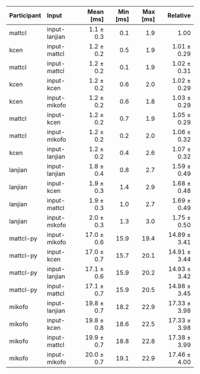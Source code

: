 | Participant | Input | Mean [ms] | Min [ms] | Max [ms] | Relative |
|:---|:---|---:|---:|---:|---:|
| mattcl | input-lanjian | 1.1 ± 0.3 | 0.1 | 1.9 | 1.00 |
| kcen | input-mattcl | 1.2 ± 0.2 | 0.5 | 1.9 | 1.01 ± 0.29 |
| mattcl | input-mattcl | 1.2 ± 0.2 | 0.1 | 1.9 | 1.02 ± 0.31 |
| kcen | input-kcen | 1.2 ± 0.2 | 0.6 | 2.0 | 1.02 ± 0.29 |
| kcen | input-mikofo | 1.2 ± 0.2 | 0.6 | 1.8 | 1.03 ± 0.29 |
| mattcl | input-kcen | 1.2 ± 0.2 | 0.7 | 1.9 | 1.05 ± 0.29 |
| mattcl | input-mikofo | 1.2 ± 0.2 | 0.2 | 2.0 | 1.06 ± 0.32 |
| kcen | input-lanjian | 1.2 ± 0.2 | 0.4 | 2.6 | 1.07 ± 0.32 |
| lanjian | input-lanjian | 1.8 ± 0.4 | 0.8 | 2.7 | 1.59 ± 0.49 |
| lanjian | input-kcen | 1.9 ± 0.3 | 1.4 | 2.9 | 1.68 ± 0.48 |
| lanjian | input-mattcl | 1.9 ± 0.3 | 1.0 | 2.7 | 1.69 ± 0.49 |
| lanjian | input-mikofo | 2.0 ± 0.3 | 1.3 | 3.0 | 1.75 ± 0.50 |
| mattcl-py | input-mikofo | 17.0 ± 0.6 | 15.9 | 19.4 | 14.89 ± 3.41 |
| mattcl-py | input-kcen | 17.0 ± 0.7 | 15.7 | 20.1 | 14.91 ± 3.44 |
| mattcl-py | input-lanjian | 17.1 ± 0.6 | 15.9 | 20.2 | 14.93 ± 3.42 |
| mattcl-py | input-mattcl | 17.1 ± 0.7 | 15.9 | 20.5 | 14.98 ± 3.45 |
| mikofo | input-lanjian | 19.8 ± 0.7 | 18.2 | 22.9 | 17.33 ± 3.98 |
| mikofo | input-kcen | 19.8 ± 0.8 | 18.6 | 22.5 | 17.33 ± 3.98 |
| mikofo | input-mattcl | 19.9 ± 0.7 | 18.8 | 22.8 | 17.38 ± 3.99 |
| mikofo | input-mikofo | 20.0 ± 0.7 | 19.1 | 22.9 | 17.46 ± 4.00 |

